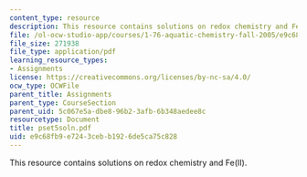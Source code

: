 ```yaml
---
content_type: resource
description: This resource contains solutions on redox chemistry and Fe(II).
file: /ol-ocw-studio-app/courses/1-76-aquatic-chemistry-fall-2005/e9c68fb9e7243cebb1926de5ca75c828_pset5soln.pdf
file_size: 271938
file_type: application/pdf
learning_resource_types:
- Assignments
license: https://creativecommons.org/licenses/by-nc-sa/4.0/
ocw_type: OCWFile
parent_title: Assignments
parent_type: CourseSection
parent_uid: 5c067e5a-dbe8-96b2-3afb-6b348aedee8c
resourcetype: Document
title: pset5soln.pdf
uid: e9c68fb9-e724-3ceb-b192-6de5ca75c828
---
```

This resource contains solutions on redox chemistry and Fe(II).